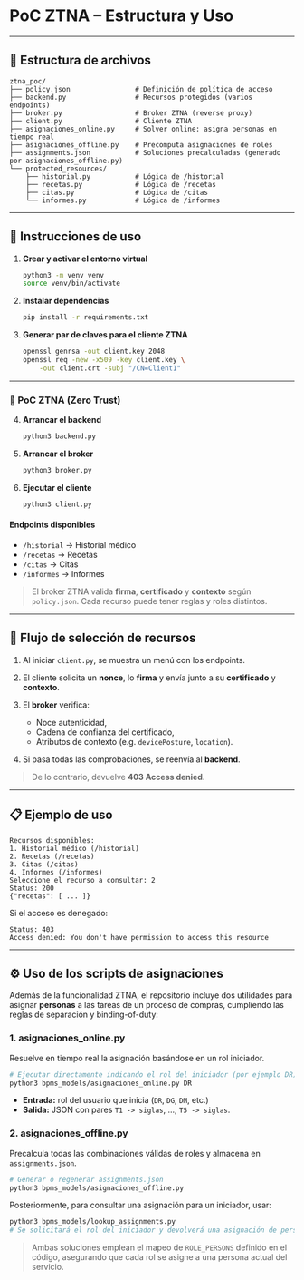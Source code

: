 # PoC ZTNA – Estructura y Uso

---

## 📁 Estructura de archivos

```
ztna_poc/
├── policy.json                # Definición de política de acceso
├── backend.py                 # Recursos protegidos (varios endpoints)
├── broker.py                  # Broker ZTNA (reverse proxy)
├── client.py                  # Cliente ZTNA
├── asignaciones_online.py     # Solver online: asigna personas en tiempo real
├── asignaciones_offline.py    # Precomputa asignaciones de roles
├── assignments.json           # Soluciones precalculadas (generado por asignaciones_offline.py)
└── protected_resources/
    ├── historial.py           # Lógica de /historial
    ├── recetas.py             # Lógica de /recetas
    ├── citas.py               # Lógica de /citas
    └── informes.py            # Lógica de /informes
```

---

## 🚀 Instrucciones de uso

1. **Crear y activar el entorno virtual**

   ```bash
   python3 -m venv venv
   source venv/bin/activate
   ```

2. **Instalar dependencias**

   ```bash
   pip install -r requirements.txt
   ```

3. **Generar par de claves para el cliente ZTNA**

   ```bash
   openssl genrsa -out client.key 2048
   openssl req -new -x509 -key client.key \
       -out client.crt -subj "/CN=Client1"
   ```

---

### 🔐 PoC ZTNA (Zero Trust)

4. **Arrancar el backend**

   ```bash
   python3 backend.py
   ```

5. **Arrancar el broker**

   ```bash
   python3 broker.py
   ```

6. **Ejecutar el cliente**

   ```bash
   python3 client.py
   ```

#### Endpoints disponibles

* `/historial` → Historial médico
* `/recetas`   → Recetas
* `/citas`     → Citas
* `/informes`  → Informes

> El broker ZTNA valida **firma**, **certificado** y **contexto** según `policy.json`. Cada recurso puede tener reglas y roles distintos.

---

## 🔄 Flujo de selección de recursos

1. Al iniciar `client.py`, se muestra un menú con los endpoints.
2. El cliente solicita un **nonce**, lo **firma** y envía junto a su **certificado** y **contexto**.
3. El **broker** verifica:

   * Noce autenticidad,
   * Cadena de confianza del certificado,
   * Atributos de contexto (e.g. `devicePosture`, `location`).
4. Si pasa todas las comprobaciones, se reenvía al **backend**.

> De lo contrario, devuelve **403 Access denied**.

---

## 📋 Ejemplo de uso

```text
Recursos disponibles:
1. Historial médico (/historial)
2. Recetas (/recetas)
3. Citas (/citas)
4. Informes (/informes)
Seleccione el recurso a consultar: 2
Status: 200
{"recetas": [ ... ]}
```

Si el acceso es denegado:

```text
Status: 403
Access denied: You don't have permission to access this resource
```

---

## ⚙️ Uso de los scripts de asignaciones

Además de la funcionalidad ZTNA, el repositorio incluye dos utilidades para asignar **personas** a las tareas de un proceso de compras, cumpliendo las reglas de separación y binding-of-duty:

### 1. asignaciones\_online.py

Resuelve en tiempo real la asignación basándose en un rol iniciador.

```bash
# Ejecutar directamente indicando el rol del iniciador (por ejemplo DR)
python3 bpms_models/asignaciones_online.py DR
```

* **Entrada:** rol del usuario que inicia (`DR`, `DG`, `DM`, etc.)
* **Salida:** JSON con pares `T1 -> siglas`, ..., `T5 -> siglas`.

### 2. asignaciones\_offline.py

Precalcula todas las combinaciones válidas de roles y almacena en `assignments.json`.

```bash
# Generar o regenerar assignments.json
python3 bpms_models/asignaciones_offline.py
```

Posteriormente, para consultar una asignación para un iniciador, usar:

```bash
python3 bpms_models/lookup_assignments.py
# Se solicitará el rol del iniciador y devolverá una asignación de personas.
```

> Ambas soluciones emplean el mapeo de `ROLE_PERSONS` definido en el código, asegurando que cada rol se asigne a una persona actual del servicio.
